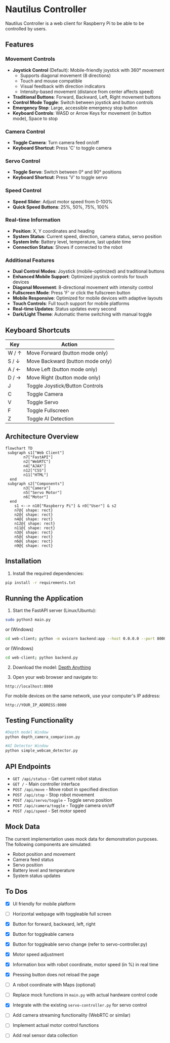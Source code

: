 # Nautilus Controller
Nautilus Controller is a web client for Raspberry Pi to be able to be controlled by users.

## Features

### Movement Controls
- **Joystick Control** (Default): Mobile-friendly joystick with 360° movement
  - Supports diagonal movement (8 directions)
  - Touch and mouse compatible
  - Visual feedback with direction indicators
  - Intensity-based movement (distance from center affects speed)
- **Traditional Buttons**: Forward, Backward, Left, Right movement buttons
- **Control Mode Toggle**: Switch between joystick and button controls
- **Emergency Stop**: Large, accessible emergency stop button
- **Keyboard Controls**: WASD or Arrow Keys for movement (in button mode), Space to stop

### Camera Control
- **Toggle Camera**: Turn camera feed on/off
- **Keyboard Shortcut**: Press 'C' to toggle camera

### Servo Control
- **Toggle Servo**: Switch between 0° and 90° positions
- **Keyboard Shortcut**: Press 'V' to toggle servo

### Speed Control
- **Speed Slider**: Adjust motor speed from 0-100%
- **Quick Speed Buttons**: 25%, 50%, 75%, 100%

### Real-time Information
- **Position**: X, Y coordinates and heading
- **System Status**: Current speed, direction, camera status, servo position
- **System Info**: Battery level, temperature, last update time
- **Connection Status**: Shows if connected to the robot

### Additional Features
- **Dual Control Modes**: Joystick (mobile-optimized) and traditional buttons
- **Enhanced Mobile Support**: Optimized joystick controls for touch devices
- **Diagonal Movement**: 8-directional movement with intensity control
- **Fullscreen Mode**: Press 'F' or click the fullscreen button
- **Mobile Responsive**: Optimized for mobile devices with adaptive layouts
- **Touch Controls**: Full touch support for mobile platforms
- **Real-time Updates**: Status updates every second
- **Dark/Light Theme**: Automatic theme switching with manual toggle

## Keyboard Shortcuts

| Key | Action |
|-----|--------|
| W / ↑ | Move Forward (button mode only) |
| S / ↓ | Move Backward (button mode only) |
| A / ← | Move Left (button mode only) |
| D / → | Move Right (button mode only) |
| J | Toggle Joystick/Button Controls |
| C | Toggle Camera |
| V | Toggle Servo |
| F | Toggle Fullscreen |
| Z | Toggle AI Detection |

## Architecture Overview
```mermaid
flowchart TD
 subgraph s1["Web Client"]
        n7["FastAPI"]
        n2["WebRTC"]
        n4["AJAX"]
        n12["CSS"]
        n11["HTML"]
  end
 subgraph s2["Components"]
        n3["Camera"]
        n5["Servo Motor"]
        n6["Motor"]
  end
    s1 <--> n10["Raspberry Pi"] & n9["User"] & s2
    n7@{ shape: rect}
    n2@{ shape: rect}
    n4@{ shape: rect}
    n12@{ shape: rect}
    n11@{ shape: rect}
    n3@{ shape: rect}
    n5@{ shape: rect}
    n6@{ shape: rect}
    n9@{ shape: rect}

```
## Installation

1. Install the required dependencies:
```bash
pip install -r requirements.txt
```

## Running the Application

1. Start the FastAPI server (Linux/Ubuntu):
```bash
sudo python3 main.py
```
or (Windows)

```bash
cd web-client; python -m uvicorn backend:app --host 0.0.0.0 --port 8000 --reload
```
or (Windows)

```bash
cd web-client; python backend.py
```
2. Download the model: [Depth Anything](https://huggingface.co/depth-anything/Depth-Anything-V2-Base/resolve/main/depth_anything_v2_vitb.pth?download=true)

3. Open your web browser and navigate to:
```
http://localhost:8000
```

For mobile devices on the same network, use your computer's IP address:
```
http://YOUR_IP_ADDRESS:8000
```

## Testing Functionality

```bash
#Depth model Window
python depth_camera_comparison.py

#AI Detector Window
python simple_webcam_detector.py
```

## API Endpoints

- `GET /api/status` - Get current robot status
- `GET /` - Main controller interface
- `POST /api/move` - Move robot in specified direction
- `POST /api/stop` - Stop robot movement
- `POST /api/servo/toggle` - Toggle servo position
- `POST /api/camera/toggle` - Toggle camera on/off
- `POST /api/speed` - Set motor speed


## Mock Data

The current implementation uses mock data for demonstration purposes. The following components are simulated:
- Robot position and movement
- Camera feed status
- Servo position
- Battery level and temperature
- System status updates


## To Dos
- [X] UI friendly for mobile platform
- [ ] Horizontal webpage with toggleable full screen
- [X] Button for forward, backward, left, right
- [X] Button for toggleable camera
- [X] Button for toggleable servo change (refer to servo-controller.py)
- [X] Motor speed adjustment
- [X] Information box with robot coordinate, motor speed (in %) in real time
- [X] Pressing button does not reload the page
- [ ] A robot coordinate with Maps (optional)
- [ ] Replace mock functions in `main.py` with actual hardware control code
- [X] Integrate with the existing `servo-controller.py` for servo control
- [ ] Add camera streaming functionality (WebRTC or similar)
- [ ] Implement actual motor control functions
- [ ] Add real sensor data collection

